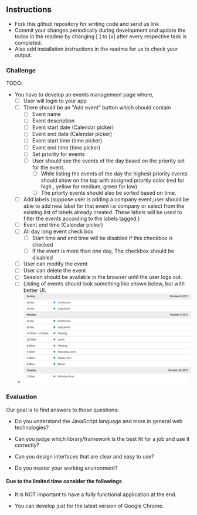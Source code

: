 ## Instructions 

- Fork this github repository for writing code and send us link
- Commit your changes periodically during development and update the todos in the readme by changing [ ] to [x] after every respective task is completed.
- Also add installation instructions in the readme for us to check your output.

### Challenge

TODO:
- You have to develop an events management page where,
  - [ ] User will login to your app
  - [ ] There should be an "Add event" button which should contain 
    - [ ] Event name
    - [ ] Event description
    - [ ] Event start date (Calendar picker)
    - [ ] Event end date (Calendar picker)
    - [ ] Event start time (time picker)
    - [ ] Event end time (time picker)
    - [ ] Set priority for events
     - [ ] User should see the events of the day based on the priority set for the event.
       - [ ] While listing the events of the day the highest priority events should show on the top with assigned priortiy color (red for high , yellow for medium, green for low)
       - [ ] The priorty events should also be sorted based on time.
   - [ ] Add labels (suppose user is adding a company event,user should be able to add new label for that event i.e company or select from the existing list of labels already created. These labels will be used to filter the events according to the labels tagged.)
   - [ ] Event end time (Calendar picker)
   - [ ] All day long event check box
      - [ ] Start time and end time will be disabled if this checkbox is checked
      - [ ] If the event is more than one day, The checkbox should be disabled
  - [ ] User can modify the event
  - [ ] User can delete the event
  - [ ] Session should be available in the browser until the user logs out.
  - [ ] Listing of events should look something like shown below, but with better UI.
  - ![Alt text](/images/FullCalendar.png?raw=true "Events Listing")


### Evaluation

Our goal is to find answers to those questions:

- Do you understand the JavaScript language and more in general web technologies?

- Can you judge which library/framework is the best fit for a job and use it correctly?

- Can you design interfaces that are clear and easy to use?

- Do you master your working environment?


#### Due to the limited time consider the followings

- It is NOT important to have a fully functional application at the end.

- You can develop just for the latest version of Google Chrome.

